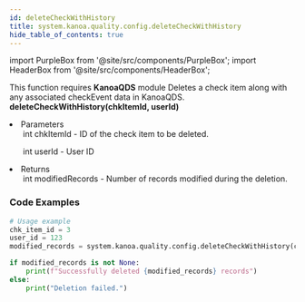 ```yaml
---
id: deleteCheckWithHistory
title: system.kanoa.quality.config.deleteCheckWithHistory
hide_table_of_contents: true
---
```


import PurpleBox from '@site/src/components/PurpleBox';
import HeaderBox from '@site/src/components/HeaderBox';

<PurpleBox>This function requires <b>KanoaQDS</b> module</PurpleBox>
<HeaderBox header="Description">Deletes a check item along with any associated checkEvent data in KanoaQDS.</HeaderBox>
<HeaderBox header="Syntax">
    <b>deleteCheckWithHistory(chkItemId, userId)</b>
    <li> Parameters <br />
        <ul>int chkItemId - ID of the check item to be deleted.</ul>
        <ul>int userId - User ID</ul>
    </li>
    <li> Returns <br />
        <ul>int modifiedRecords - Number of records modified during the deletion.</ul>
    </li>
</HeaderBox>

### Code Examples
```python
# Usage example
chk_item_id = 3
user_id = 123
modified_records = system.kanoa.quality.config.deleteCheckWithHistory(chkItemId=chk_item_id, userId=user_id)

if modified_records is not None:
    print(f"Successfully deleted {modified_records} records")
else:
    print("Deletion failed.")
